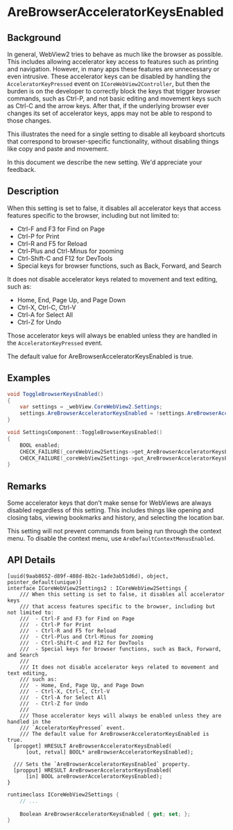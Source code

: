 # AreBrowserAcceleratorKeysEnabled

## Background
In general, WebView2 tries to behave as much like the browser as possible.
This includes allowing accelerator key access to features such as printing and
navigation.  However, in many apps these features are unnecessary or even
intrusive.  These accelerator keys can be disabled by handling the
`AcceleratorKeyPressed` event on `ICoreWebView2Controller`, but then the burden
is on the developer to correctly block the keys that trigger browser commands,
such as Ctrl-P, and not basic editing and movement keys such as Ctrl-C and the
arrow keys.  After that, if the underlying browser ever changes its set of
accelerator keys, apps may not be able to respond to those changes.

This illustrates the need for a single setting to disable all keyboard shortcuts
that correspond to browser-specific functionality, without disabling things like
copy and paste and movement.

In this document we describe the new setting. We'd appreciate your feedback.


## Description
When this setting is set to false, it disables all accelerator keys that access
features specific to the browser, including but not limited to:
- Ctrl-F and F3 for Find on Page
- Ctrl-P for Print
- Ctrl-R and F5 for Reload
- Ctrl-Plus and Ctrl-Minus for zooming
- Ctrl-Shift-C and F12 for DevTools
- Special keys for browser functions, such as Back, Forward, and Search

It does not disable accelerator keys related to movement and text editing, such
as:
- Home, End, Page Up, and Page Down
- Ctrl-X, Ctrl-C, Ctrl-V
- Ctrl-A for Select All
- Ctrl-Z for Undo

Those accelerator keys will always be enabled unless they are handled in the
`AcceleratorKeyPressed` event.

The default value for AreBrowserAcceleratorKeysEnabled is true.

## Examples
```c#
void ToggleBrowserKeysEnabled()
{
    var settings = _webView.CoreWebView2.Settings;
    settings.AreBrowserAcceleratorKeysEnabled = !settings.AreBrowserAcceleratorKeysEnabled;
}
```

```cpp
void SettingsComponent::ToggleBrowserKeysEnabled()
{
    BOOL enabled;
    CHECK_FAILURE(_coreWebView2Settings->get_AreBrowserAcceleratorKeysEnabled(&enabled));
    CHECK_FAILURE(_coreWebView2Settings->put_AreBrowserAcceleratorKeysEnabled(enabled ? FALSE : TRUE));
}
```


## Remarks
Some accelerator keys that don't make sense for WebViews are always disabled
regardless of this setting.  This includes things like opening and closing tabs,
viewing bookmarks and history, and selecting the location bar.

This setting will not prevent commands from being run through the context menu.
To disable the context menu, use `AreDefaultContextMenusEnabled`.


## API Details
```
[uuid(9aab8652-d89f-408d-8b2c-1ade3ab51d6d), object, pointer_default(unique)]
interface ICoreWebView2Settings2 : ICoreWebView2Settings {
    /// When this setting is set to false, it disables all accelerator keys
    /// that access features specific to the browser, including but not limited to:
    ///  - Ctrl-F and F3 for Find on Page
    ///  - Ctrl-P for Print
    ///  - Ctrl-R and F5 for Reload
    ///  - Ctrl-Plus and Ctrl-Minus for zooming
    ///  - Ctrl-Shift-C and F12 for DevTools
    ///  - Special keys for browser functions, such as Back, Forward, and Search
    ///
    /// It does not disable accelerator keys related to movement and text editing,
    /// such as:
    ///  - Home, End, Page Up, and Page Down
    ///  - Ctrl-X, Ctrl-C, Ctrl-V
    ///  - Ctrl-A for Select All
    ///  - Ctrl-Z for Undo
    ///
    /// Those accelerator keys will always be enabled unless they are handled in the
    /// `AcceleratorKeyPressed` event.
    /// The default value for AreBrowserAcceleratorKeysEnabled is true.
  [propget] HRESULT AreBrowserAcceleratorKeysEnabled(
      [out, retval] BOOL* areBrowserAcceleratorKeysEnabled);

  /// Sets the `AreBrowserAcceleratorKeysEnabled` property.
  [propput] HRESULT AreBrowserAcceleratorKeysEnabled(
      [in] BOOL areBrowserAcceleratorKeysEnabled);
}
```

```c# (but actually midl3)
runtimeclass ICoreWebView2Settings {
    // ...
    
    Boolean AreBrowserAcceleratorKeysEnabled { get; set; };
}
```
